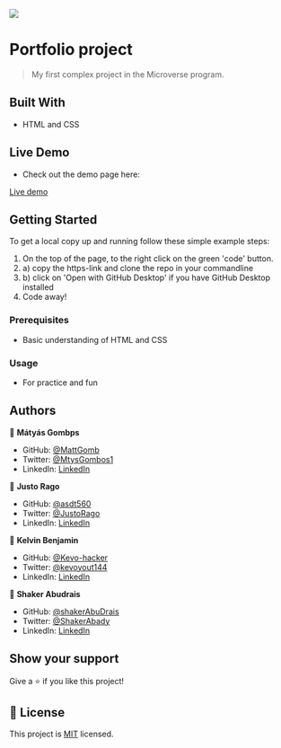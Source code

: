![](https://img.shields.io/badge/Microverse-blueviolet)

# Portfolio project

> My first complex project in the Microverse program. 


## Built With

- HTML and CSS

## Live Demo

- Check out the demo page here:

[Live demo](https://mattgomb.github.io/Portfolio-project/)

## Getting Started

To get a local copy up and running follow these simple example steps:

1. On the top of the page, to the right click on the green 'code' button.
2. a) copy the https-link and clone the repo in your commandline
2. b) click on 'Open with GitHub Desktop' if you have GitHub Desktop installed
3. Code away!


### Prerequisites

- Basic understanding of HTML and CSS

### Usage

- For practice and fun



## Authors

👤 **Mátyás Gombps**

- GitHub: [@MattGomb](https://github.com/MattGomb)
- Twitter: [@MtysGombos1](https://twitter.com/MtysGombos1)
- LinkedIn: [LinkedIn](https://linkedin.com/in/gombos-mátyás-28139771/)

👤 **Justo Rago**

- GitHub: [@asdt560](https://github.com/asdt560)
- Twitter: [@JustoRago](https://twitter.com/JustoRago)
- LinkedIn: [LinkedIn](www.linkedin.com/in/justo-rago-0714b5208)

👤 **Kelvin Benjamin**

- GitHub: [@Kevo-hacker](https://github.com/Kevo-hacker)
- Twitter: [@kevoyout144](https://twitter.com/kevoyout144)
- LinkedIn: [LinkedIn](www.linkedin.com/in/kelvin-ben-323043173/)

👤 **Shaker Abudrais**

- GitHub: [@shakerAbuDrais](https://github.com/shakerAbuDrais)
- Twitter: [@ShakerAbady](https://twitter.com/ShakerAbady)
- LinkedIn: [LinkedIn](www.linkedin.com/in/shaker-abady-85abb714a)


## Show your support

Give a ⭐️ if you like this project!


## 📝 License

This project is [MIT](./LICENSE) licensed.

